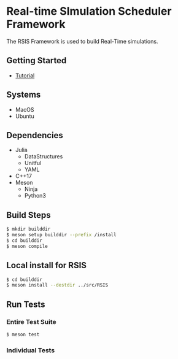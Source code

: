 # Real-time SImulation Scheduler Framework

The RSIS Framework is used to build Real-Time simulations.

## Getting Started
- [Tutorial](docs/Tutorial.md)

## Systems
- MacOS
- Ubuntu

## Dependencies
- Julia
    - DataStructures
    - Unitful
    - YAML
- C++17
- Meson
    - Ninja
    - Python3

## Build Steps
```bash
$ mkdir builddir
$ meson setup builddir --prefix /install
$ cd builddir
$ meson compile
```

## Local install for RSIS
```bash
$ cd builddir
$ meson install --destdir ../src/RSIS
```

## Run Tests

### Entire Test Suite
```bash
$ meson test
```

### Individual Tests

